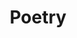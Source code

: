 ---
title: Poetry
permalink: /issue1/poetry/
layout: category
taxonomy: poetry
entries_layout: list
classes: wide

---